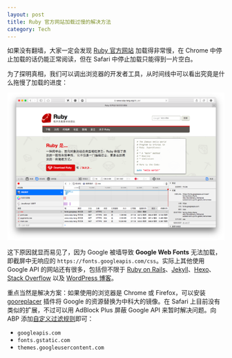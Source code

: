 ```yaml
---
layout: post
title: Ruby 官方网站加载过慢的解决方法
category: Tech
---
```


如果没有翻墙，大家一定会发现 [Ruby 官方网站](https://www.ruby-lang.org/) 加载得非常慢，在 Chrome 中停止加载的话仍能正常阅读，但在 Safari 中停止加载只能得到一片空白。

为了探明真相，我们可以调出浏览器的开发者工具，从时间线中可以看出究竟是什么拖慢了加载的进度：

![屏幕快照](/images/ruby-official-website-00.png)

<!--more-->

这下原因就显而易见了，因为 Google 被墙导致 **Google Web Fonts** 无法加载，即截屏中无响应的 `https://fonts.googleapis.com/css`。实际上其他使用 Google API 的网站还有很多，包括但不限于 [Ruby on Rails](http://rubyonrails.org/)、[Jekyll](http://jekyllrb.com/)、[Hexo](http://hexo.io/)、[Stack Overflow](https://stackoverflow.com/) 以及 [WordPress 博客](https://wordpress.org/plugins/disable-google-fonts/)。

重点当然是解决方案：如果使用的浏览器是 Chrome 或 Firefox，可以安装 [gooreplacer](http://liujiacai.net/gooreplacer/) 插件将 Google 的资源替换为中科大的镜像。在 Safari 上目前没有类似的扩展，不过可以用 AdBlock Plus 屏蔽 Google API 来暂时解决问题。向 ABP 添加[自定义过滤规则](https://adblockplus.org/zh_CN/filters)即可：

* `googleapis.com`
* `fonts.gstatic.com`
* `themes.googleusercontent.com`

